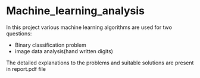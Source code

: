 # Machine_learning_analysis

In this project various machine learning algorithms are used for two questions:
- Binary classification problem
- image data analysis(hand written digits)

The detailed explanations to the problems and suitable solutions are present in report.pdf file
